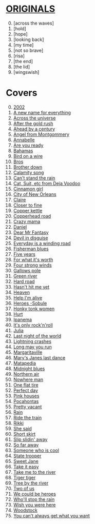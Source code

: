 


# [ORIGINALS](https://drive.google.com/drive/folders/1z0ft2zOqth9AEzh6ZIvWN7xUag6-_nIx?usp=sharing)
0. [across the waves]
0. [hold]
0. [hope]
0. [looking back]
0. [my time]
0. [not so brave]
0. [risa]
0. [the end]
0. [the lid]
0. [wingswish]

# Covers 
0. [2002](https://www.youtube.com/watch?v=873Y6t-uCvE)
0. [A new name for everything](https://www.youtube.com/watch?v=KMPPVUPUC1E)
0. [Across the universe](https://www.youtube.com/watch?v=a4UQJwd3awQ)
0. [After the gold rush](https://www.youtube.com/watch?v=d6Zf4D1tHdw)
0. [Ahead by a century](https://www.youtube.com/watch?v=QE2joQsWXJg)
0. [Angel from Montgommery](https://www.youtube.com/watch?v=WKjIDJAP7Lg)
0. [Annabelle](https://www.youtube.com/watch?v=yOk1UDGSIcc)
0. [Are you ready](https://www.youtube.com/watch?v=MmDQJjCHDOQ)
0. [Bahamas](https://www.youtube.com/watch?v=w_BbyXcMh7Y)
0. [Bird on a wire](https://www.youtube.com/watch?v=qq9hT0.FdknE)
0. [Bros](https://www.youtube.com/watch?v=TD_Q9CxXTo4)
0. [Brother down](https://www.youtube.com/watch?v=71EnaOs0.Xdk)
0. [Calamity song](https://www.youtube.com/watch?v=lcGSEbfegrs)
0. [Can't stand the rain](https://www.youtube.com/watch?v=_RWKphdVsXg)
0. [Cat, Suit, etc from Deja Voodoo](https://www.youtube.com/watch?v=M_YUnyKxgJ4)
0. [Cinnamon girl](https://www.youtube.com/watch?v=jREf47BPe5w)
0. [City of New Orleans](https://www.youtube.com/watch?v=jWYWaayje3o)
0. [Claire](https://www.youtube.com/watch?v=bvIJs5_2PD4)
0. [Closer to fine](https://www.youtube.com/watch?v=HUgwM1Ky228)
0. [Copper kettle](https://www.youtube.com/watch?v=_r4He-YOm1o&list=OLAK5uy_m9akF4iT5WLjaCT16gSim-qVr0rHA-DgU&index=3)
0. [Copperhead road](https://www.youtube.com/watch?v=xvaEJzoaYZk)
0. [Crazy mama](https://www.youtube.com/watch?v=lcY5SQECqks)
0. [Daniel](https://www.youtube.com/watch?v=-9xib-hCm6c)
0. [Dear Mr Fantasy](https://www.youtube.com/watch?v=sS_eHdqcrM8)
0. [Devil in disguise](https://www.youtube.com/watch?v=qVj6QBhdmiw)
0. [Everyday is a  winding road](https://www.youtube.com/watch?v=e3QK_NwfECg)
0. [Fisherman blues](https://www.youtube.com/watch?v=a4UQJwd3awQ)
0. [Five years](https://www.youtube.com/watch?v=2ObjtVdsV3I)
0. [For what it's worth](https://www.youtube.com/watch?v=gp5JCrSXkJY)
0. [Four strong winds](https://www.youtube.com/watch?v=DP9UjLeLN5A&list=RDDP9UjLeLN5A&start_radio=1)
0. [Gallows pole](https://www.youtube.com/watch?v=CmxaT37yeOs)
0. [Green river](https://www.youtube.com/watch?v=3WbmBK9BR9U)
0. [Hard road](https://www.youtube.com/watch?v=LRGyGEtZyY4)
0. [Hasn't hit me yet](https://www.youtube.com/watch?v=oMt0skVPC0o)
0. [Heaven](https://www.youtube.com/watch?v=JAa7J10D8Qw)
0. [Help I'm alive](https://www.youtube.com/watch?v=ZoK63Bk7pgw)
0. [Heroes -Sobule](https://www.youtube.com/watch?v=xlsAdYjUzI4)
0. [Honky tonk women](https://www.youtube.com/watch?v=hqqkGxZ1_8I)
0. [Hurt](https://www.youtube.com/watch?v=8AHCfZTRGiI)
0. [Ipanema](https://www.youtube.com/watch?v=s61-e29Vr6Q)
0. [It's only rock'n'roll](https://www.youtube.com/watch?v=DmgCy__eUa8)
0. [Julia](https://www.youtube.com/watch?v=OKDloS2gBHs)
0. [Last night of the world](https://www.youtube.com/watch?v=ZoK63Bk7pgw)
0. [Lightning crashes](https://www.youtube.com/watch?v=xsJ4O-nSveg)
0. [Long may you run](https://www.youtube.com/watch?v=dVM8_jAL86w)
0. [Margaritaville](https://www.youtube.com/watch?v=mrF4nF8VUb4)
0. [Mary's Janes last dance](https://www.youtube.com/watch?v=YtZeVx5Om4c)
0. [Matapedia](https://www.youtube.com/watch?v=I8q9GeHUp2w)
0. [Midnight blues](https://www.youtube.com/watch?v=_EQeEXEswgo)
0. [Northern air](https://www.youtube.com/watch?v=0RIcuFySNXE)
0. [Nowhere man](https://www.youtube.com/watch?v=8scSwaKbE64)
0. [One flat tire](https://www.youtube.com/watch?v=iWybOqVHAog)
0. [Perfect day](https://www.youtube.com/watch?v=V0--emrNth8)
0. [Pink houses](https://www.youtube.com/watch?v=qOfkpu6749w)
0. [Pocahontas](https://www.youtube.com/watch?v=bJPq90mBXEE)
0. [Pretty vacant](https://www.youtube.com/watch?v=2sQaJNtbSzI)
0. [Rain](https://www.youtube.com/watch?v=cK5G8fPmWeA)
0. [Ride the train](https://www.youtube.com/watch?v=9GlNKST3_Rc)
0. [Rikki](https://www.youtube.com/watch?v=UfZWp-hGCdA)
0. [She said](https://www.youtube.com/watch?v=rLzfo59AdEc)
0. [Short skirt](https://www.youtube.com/watch?v=85zV1fpSJQ0)
0. [Slip slidin' away](https://www.youtube.com/watch?v=iUODdPpnxcA)
0. [So far away](https://www.youtube.com/watch?v=8QsE7Ln9dn8)
0. [Someone who is cool](https://www.youtube.com/watch?v=eimpocAKIv0)
0. [State trooper](https://www.youtube.com/watch?v=nU5MyNuBdhg)
0. [Sweet Jane](https://www.youtube.com/watch?v=Fa9nN3G2CSg)
0. [Take it easy](https://www.youtube.com/watch?v=EWw9M_hPJbU)
0. [Take me to the river](https://www.youtube.com/watch?v=9FBUgdhxe9M)
0. [Tiger tiger](https://www.youtube.com/watch?v=DRpMsCRIS_o)
0. [Tree by the river](https://www.youtube.com/watch?v=ocr2-7W1GHw)
0. [Two of us](https://www.youtube.com/watch?v=cLQox8e9688)
0. [We could be heroes](https://www.youtube.com/watch?v=YLp2cW7ICCU)
0. [Who'll stop the rain](https://www.youtube.com/watch?v=lIPan-rEQJA)
0. [Wish you were here](https://www.youtube.com/watch?v=hjpF8ukSrvk)
0. [Woodstock](https://www.youtube.com/watch?v=Irb-B2mwAJU)
0. [You can't always get what you want](https://www.youtube.com/watch?v=krxU5Y9lCS8)

